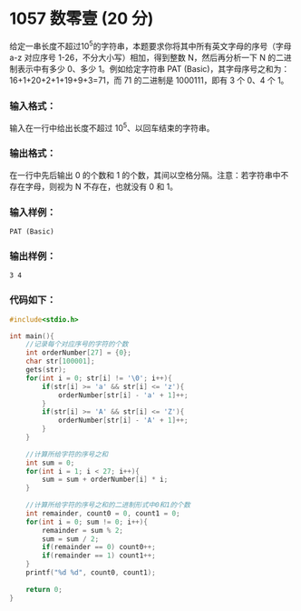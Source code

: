 # 1057 数零壹 (20 分)
给定一串长度不超过$10^5$的字符串，本题要求你将其中所有英文字母的序号（字母 a-z 对应序号 1-26，不分大小写）相加，得到整数 N，然后再分析一下 N 的二进制表示中有多少 0、多少 1。例如给定字符串 PAT (Basic)</font>，其字母序号之和为：16+1+20+2+1+19+9+3=71，而 71 的二进制是 1000111，即有 3 个 0、4 个 1。
### 输入格式：
输入在一行中给出长度不超过 $10^5$、以回车结束的字符串。
### 输出格式：
在一行中先后输出 0 的个数和 1 的个数，其间以空格分隔。注意：若字符串中不存在字母，则视为 N 不存在，也就没有 0 和 1。
### 输入样例：
```
PAT (Basic)
```
### 输出样例：
```
3 4
```
### 代码如下：
```c
#include<stdio.h>

int main(){
    //记录每个对应序号的字符的个数 
    int orderNumber[27] = {0};
    char str[100001];
    gets(str);
    for(int i = 0; str[i] != '\0'; i++){
        if(str[i] >= 'a' && str[i] <= 'z'){
            orderNumber[str[i] - 'a' + 1]++;
        }
        if(str[i] >= 'A' && str[i] <= 'Z'){
            orderNumber[str[i] - 'A' + 1]++;
        }
    }
    
    //计算所给字符的序号之和 
    int sum = 0;
    for(int i = 1; i < 27; i++){
        sum = sum + orderNumber[i] * i;
    }
    
    //计算所给字符的序号之和的二进制形式中0和1的个数 
    int remainder, count0 = 0, count1 = 0;
    for(int i = 0; sum != 0; i++){
        remainder = sum % 2;
        sum = sum / 2;
        if(remainder == 0) count0++;
        if(remainder == 1) count1++;
    }
    printf("%d %d", count0, count1);
    
    return 0;
} 
```